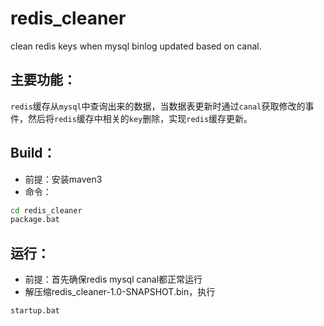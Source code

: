 # redis_cleaner
clean redis keys when mysql binlog updated based on canal.
## 主要功能：
`redis`缓存从`mysql`中查询出来的数据，当数据表更新时通过`canal`获取修改的事件，然后将`redis`缓存中相关的`key`删除，实现`redis`缓存更新。
## Build：
* 前提：安装maven3
* 命令：
```Bash
cd redis_cleaner
package.bat
```
## 运行：
* 前提：首先确保redis mysql canal都正常运行
* 解压缩redis_cleaner-1.0-SNAPSHOT.bin，执行
```Bash
startup.bat
```
